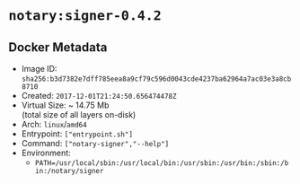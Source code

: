 # `notary:signer-0.4.2`

## Docker Metadata

- Image ID: `sha256:b3d7382e7dff785eea8a9cf79c596d0043cde4237ba62964a7ac03e3a8cb8710`
- Created: `2017-12-01T21:24:50.656474478Z`
- Virtual Size: ~ 14.75 Mb  
  (total size of all layers on-disk)
- Arch: `linux`/`amd64`
- Entrypoint: `["entrypoint.sh"]`
- Command: `["notary-signer","--help"]`
- Environment:
  - `PATH=/usr/local/sbin:/usr/local/bin:/usr/sbin:/usr/bin:/sbin:/bin:/notary/signer`
